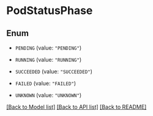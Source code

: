 # PodStatusPhase

## Enum


* `PENDING` (value: `"PENDING"`)

* `RUNNING` (value: `"RUNNING"`)

* `SUCCEEDED` (value: `"SUCCEEDED"`)

* `FAILED` (value: `"FAILED"`)

* `UNKNOWN` (value: `"UNKNOWN"`)


[[Back to Model list]](../README.md#documentation-for-models) [[Back to API list]](../README.md#documentation-for-api-endpoints) [[Back to README]](../README.md)



